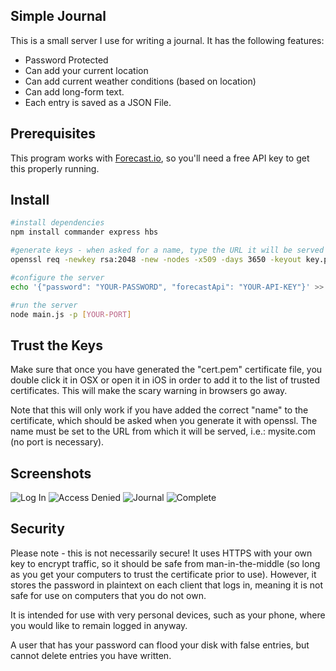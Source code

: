 ## Simple Journal

This is a small server I use for writing a journal. It has the following features:

 * Password Protected
 * Can add your current location
 * Can add current weather conditions (based on location)
 * Can add long-form text.
 * Each entry is saved as a JSON File.

## Prerequisites

This program works with [Forecast.io](https://developer.forecast.io/), so you'll need a free API key to get this properly running.

## Install

```sh
#install dependencies
npm install commander express hbs

#generate keys - when asked for a name, type the URL it will be served from
openssl req -newkey rsa:2048 -new -nodes -x509 -days 3650 -keyout key.pem -out cert.pem

#configure the server
echo '{"password": "YOUR-PASSWORD", "forecastApi": "YOUR-API-KEY"}' >> config.json

#run the server
node main.js -p [YOUR-PORT]
```

## Trust the Keys
Make sure that once you have generated the "cert.pem" certificate file, you double click it in OSX or open it in iOS in order to add it to the list of trusted certificates. This will make the scary warning in browsers go away.

Note that this will only work if you have added the correct "name" to the certificate, which should be asked when you generate it with openssl. The name must be set to the URL from which it will be served, i.e.: mysite.com (no port is necessary).

## Screenshots

![Log In](/screenshots/login.png "Log In") ![Access Denied](/screenshots/denied.png "Access Denied") ![Journal](/screenshots/main.png "Journal") ![Complete](/screenshots/posted.png "Complete")

## Security

Please note - this is not necessarily secure! It uses HTTPS with your own key to encrypt traffic, so it should be safe from man-in-the-middle (so long as you get your computers to trust the certificate prior to use). However, it stores the password in plaintext on each client that logs in, meaning it is not safe for use on computers that you do not own.

It is intended for use with very personal devices, such as your phone, where you would like to remain logged in anyway.

A user that has your password can flood your disk with false entries, but cannot delete entries you have written.
